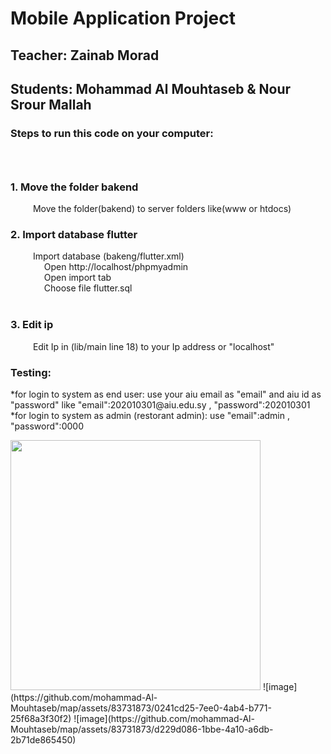 <h1>Mobile Application Project</h1>
<h2>Teacher: Zainab Morad</h2>
<h2>Students: Mohammad Al Mouhtaseb & Nour Srour Mallah</h2>
<h3>Steps to run this code on your computer:<h3>
&emsp; <h3>1. Move the folder bakend</h3>
&emsp; &emsp; Move the folder(bakend) to server folders like(www or htdocs)
&emsp; <h3>2. Import database flutter</h3>
&emsp; &emsp; Import database (bakeng/flutter.xml)<br>
&emsp; &emsp; &emsp; Open http://localhost/phpmyadmin<br>
&emsp; &emsp; &emsp; Open import tab<br>
&emsp; &emsp; &emsp; Choose file flutter.sql<br>
&emsp; <h3>3. Edit ip</h3>
&emsp; &emsp; Edit Ip in (lib/main line 18) to your Ip address or "localhost"

<h3>Testing:</h3>
<p>
  *for login to system as end user: use your aiu email as "email" and aiu id as "password"
  like "email":202010301@aiu.edu.sy , "password":202010301
  <br>
  *for login to system as admin (restorant admin): use "email":admin , "password":0000
</p>
<img src='https://github.com/mohammad-Al-Mouhtaseb/map/assets/83731873/0241cd25-7ee0-4ab4-b771-25f68a3f30f2' width ="400">
![image](https://github.com/mohammad-Al-Mouhtaseb/map/assets/83731873/0241cd25-7ee0-4ab4-b771-25f68a3f30f2)
![image](https://github.com/mohammad-Al-Mouhtaseb/map/assets/83731873/d229d086-1bbe-4a10-a6db-2b71de865450)
